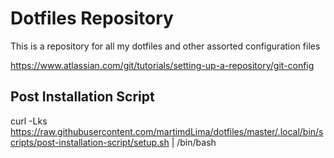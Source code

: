 # Dotfiles Repository 

This is a repository for all my dotfiles and other assorted configuration files

https://www.atlassian.com/git/tutorials/setting-up-a-repository/git-config

## Post Installation Script
curl -Lks https://raw.githubusercontent.com/martimdLima/dotfiles/master/.local/bin/scripts/post-installation-script/setup.sh | /bin/bash
